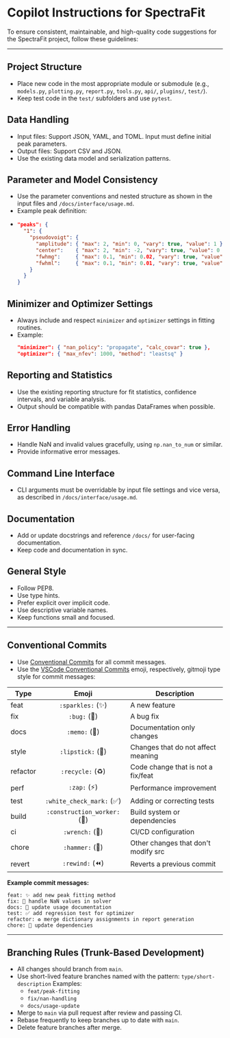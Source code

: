 # Copilot Instructions for SpectraFit

To ensure consistent, maintainable, and high-quality code suggestions for the SpectraFit project, follow these guidelines:

---

## Project Structure

- Place new code in the most appropriate module or submodule (e.g., `models.py`, `plotting.py`, `report.py`, `tools.py`, `api/`, `plugins/`, `test/`).
- Keep test code in the `test/` subfolders and use `pytest`.

## Data Handling

- Input files: Support JSON, YAML, and TOML. Input must define initial peak parameters.
- Output files: Support CSV and JSON.
- Use the existing data model and serialization patterns.

## Parameter and Model Consistency

- Use the parameter conventions and nested structure as shown in the input files and `/docs/interface/usage.md`.
- Example peak definition:
- ```json
  "peaks": {
    "1": {
      "pseudovoigt": {
        "amplitude": { "max": 2, "min": 0, "vary": true, "value": 1 },
        "center":    { "max": 2, "min": -2, "vary": true, "value": 0 },
        "fwhmg":     { "max": 0.1, "min": 0.02, "vary": true, "value": 0.01 },
        "fwhml":     { "max": 0.1, "min": 0.01, "vary": true, "value": 0.01 }
      }
    }
  }
  ```

## Minimizer and Optimizer Settings

- Always include and respect `minimizer` and `optimizer` settings in fitting routines.
- Example:
  ```json
  "minimizer": { "nan_policy": "propagate", "calc_covar": true },
  "optimizer": { "max_nfev": 1000, "method": "leastsq" }
  ```

## Reporting and Statistics

- Use the existing reporting structure for fit statistics, confidence intervals, and variable analysis.
- Output should be compatible with pandas DataFrames when possible.

## Error Handling

- Handle NaN and invalid values gracefully, using `np.nan_to_num` or similar.
- Provide informative error messages.

## Command Line Interface

- CLI arguments must be overridable by input file settings and vice versa, as described in `/docs/interface/usage.md`.

## Documentation

- Add or update docstrings and reference `/docs/` for user-facing documentation.
- Keep code and documentation in sync.

## General Style

- Follow PEP8.
- Use type hints.
- Prefer explicit over implicit code.
- Use descriptive variable names.
- Keep functions small and focused.

---

## Conventional Commits

- Use [Conventional Commits](https://www.conventionalcommits.org/) for all commit messages.
- Use the [VSCode Conventional Commits](https://github.com/vivaxy/vscode-conventional-commits) emoji, respectively, gitmoji type style for commit messages:

| Type     |            Emoji             | Description                         |
| -------- | :--------------------------: | ----------------------------------- |
| feat     |      `:sparkles:` (✨)       | A new feature                       |
| fix      |         `:bug:` (🐛)         | A bug fix                           |
| docs     |        `:memo:` (📝)         | Documentation only changes          |
| style    |      `:lipstick:` (💄)       | Changes that do not affect meaning  |
| refactor |       `:recycle:` (♻️)       | Code change that is not a fix/feat  |
| perf     |         `:zap:` (⚡)         | Performance improvement             |
| test     |  `:white_check_mark:` (✅)   | Adding or correcting tests          |
| build    | `:construction_worker:` (👷) | Build system or dependencies        |
| ci       |       `:wrench:` (🔧)        | CI/CD configuration                 |
| chore    |       `:hammer:` (🔨)        | Other changes that don't modify src |
| revert   |       `:rewind:` (⏪)        | Reverts a previous commit           |

**Example commit messages:**

```text
feat: ✨ add new peak fitting method
fix: 🐛 handle NaN values in solver
docs: 📝 update usage documentation
test: ✅ add regression test for optimizer
refactor: ♻️ merge dictionary assignments in report generation
chore: 🔨 update dependencies
```

---

## Branching Rules (Trunk-Based Development)

- All changes should branch from `main`.
- Use short-lived feature branches named with the pattern:
  `type/short-description`
  Examples:
  - `feat/peak-fitting`
  - `fix/nan-handling`
  - `docs/usage-update`
- Merge to `main` via pull request after review and passing CI.
- Rebase frequently to keep branches up to date with `main`.
- Delete feature branches after merge.

```

```
